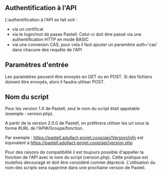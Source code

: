 
## Authentification à l'API

L'authentification à l'API se fait soit : 


- via un certificat
- via le login/mot de passe Pastell. Celui-ci doit être passé via une authentification HTTP en mode BASIC
- via une connexion CAS, pour cela il faut ajouter un paramètre auth='cas' dans chacune des requête de l'API


## Paramètres d'entrée

Les paramètres peuvent être envoyés en GET ou en POST. Si des fichiers doivent être envoyés, alors
il faudra utiliser POST.

## Nom du script

Pour les version 1.X de Pastell, seul le nom du script était appelable (exemple : version.php). 

A partir de la version 2.0.0 de Pastell, on préfèrera utiliser les url sous la forme #URL de l'API#/Groupe/fonction.

Par exemple : https://pastell.adullact-projet.coop/api/Version/info est équivalent à 
https://pastell.adullact-projet.coop/api/version.php

Pour des raisons de compatibilité il est toujours possible d'appeller la fonction de l'API avec le nom du script
(version.php). Cette pratique est toutefois découragé et doit être considéré comme déprécié. L'utilisation du 
nom des scripts sera supprimé dans une prochaine version de Pastell.



